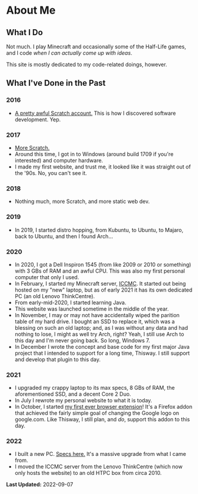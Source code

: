 # About Me
## What I Do
Not much. I play Minecraft and occasionally some of the Half-Life games, and I code _when I can actually come up with ideas_.

This site is mostly dedicated to my code-related doings, however.

## What I've Done in the Past
### 2016
* [A pretty awful Scratch account.](https://scratch.mit.edu/users/Minecraft-Game/) This is how I discovered software development. Yep.

### 2017
* [More Scratch.](https://scratch.mit.edu/users/Toydotgam/)
* Around this time, I got in to Windows (around build 1709 if you're interested) and computer hardware.
* I made my first website, and trust me, it looked like it was straight out of the '90s. No, you can't see it.

### 2018
* Nothing much, more Scratch, and more static web dev.

### 2019
* In 2019, I started distro hopping, from Kubuntu, to Ubuntu, to Majaro, back to Ubuntu, and then I found Arch…

### 2020
* In 2020, I got a Dell Inspiron 1545 (from like 2009 or 2010 or something) with 3 GBs of RAM and an awful CPU. This was also my first personal computer that only I used.
* In February, I started my Minecraft server, [ICCMC](https://iccmc.serveminecraft.net). It started out being hosted on my "new" laptop, but as of early 2021 it has its own dedicated PC (an old Lenovo ThinkCentre).
* From early-mid-2020, I started learning Java.
* This website was launched sometime in the middle of the year.
* In November, I may or may not have accidentally wiped the parition table of my hard drive. I bought an SSD to replace it, which was a blessing on such an old laptop; and, as I was without any data and had nothing to lose, I might as well try Arch, right? Yeah, I still use Arch to this day and I'm never going back. So long, Windows 7.
* In December I wrote the concept and base code for my first major Java project that I intended to support for a long time, Thisway. I still support and develop that plugin to this day.

### 2021
* I upgraded my crappy laptop to its max specs, 8 GBs of RAM, the aforementioned SSD, and a decent Core 2 Duo.
* In July I rewrote my personal website to what it is today.
* In October, I started [my first ever browser extension](https://github.com/toydotgame/old-google)! It's a Firefox addon that achieved the fairly simple goal of changing the Google logo on google.com. Like Thisway, I still plan, and _do_, support this addon to this day.

### 2022
* I built a new PC. [Specs here.](https://pcpartpicker.com/b/PTskcf) It's a massive upgrade from what I came from.
* I moved the ICCMC server from the Lenovo ThinkCentre (which now only hosts the website) to an old HTPC box from circa 2010.

**Last Updated:** 2022-09-07
